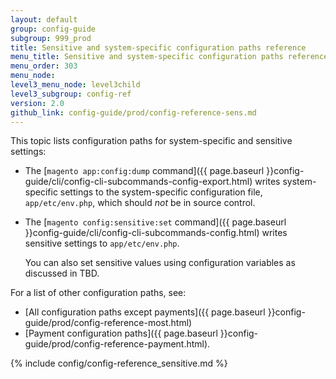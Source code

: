 ```yaml
---
layout: default
group: config-guide
subgroup: 999_prod
title: Sensitive and system-specific configuration paths reference
menu_title: Sensitive and system-specific configuration paths reference
menu_order: 303
menu_node: 
level3_menu_node: level3child
level3_subgroup: config-ref
version: 2.0
github_link: config-guide/prod/config-reference-sens.md
---
```


This topic lists configuration paths for system-specific and sensitive settings:

*	The [`magento app:config:dump` command]({{ page.baseurl }}config-guide/cli/config-cli-subcommands-config-export.html) writes system-specific settings to the system-specific configuration file, `app/etc/env.php`, which should _not_ be in source control.
*	The [`magento config:sensitive:set` command]({{ page.baseurl }}config-guide/cli/config-cli-subcommands-config.html) writes sensitive settings to `app/etc/env.php`.

	You can also set sensitive values using configuration variables as discussed in TBD.

For a list of other configuration paths, see:

*	[All configuration paths except payments]({{ page.baseurl }}config-guide/prod/config-reference-most.html)
*	[Payment configuration paths]({{ page.baseurl }}config-guide/prod/config-reference-payment.html).

{% include config/config-reference_sensitive.md %}
 